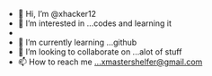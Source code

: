 - 👋 Hi, I’m @xhacker12
- 👀 I’m interested in ...codes and learning it
- 
- 🌱 I’m currently learning ...github
- 💞️ I’m looking to collaborate on ...alot of stuff
- 📫 How to reach me ...xmastershelfer@gmail.com

<!---
xhacker12/xhacker12 is a ✨ special ✨ repository because its `README.md` (this file) appears on your GitHub profile.
You can click the Preview link to take a look at your changes.
--->
